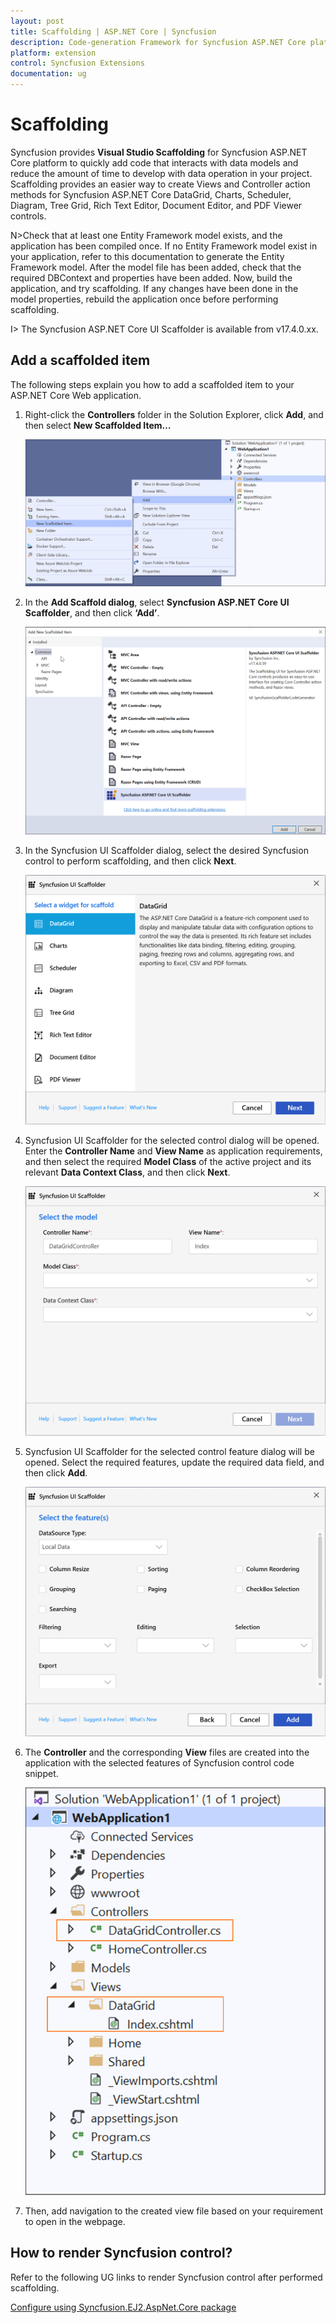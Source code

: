 ```yaml
---
layout: post
title: Scaffolding | ASP.NET Core | Syncfusion
description: Code-generation Framework for Syncfusion ASP.NET Core platform to quickly create the Controller and Views in a short time.
platform: extension
control: Syncfusion Extensions
documentation: ug
---
```


# Scaffolding

Syncfusion provides **Visual Studio Scaffolding** for Syncfusion ASP.NET Core platform to quickly add code that interacts with data models and reduce the amount of time to develop with data operation in your project. Scaffolding provides an easier way to create Views and Controller action methods for Syncfusion ASP.NET Core DataGrid, Charts, Scheduler, Diagram, Tree Grid, Rich Text Editor, Document Editor, and PDF Viewer controls.

N>Check that at least one Entity Framework model exists, and the application has been compiled once. If no Entity Framework model exist in your application, refer to this documentation to generate the Entity Framework model. After the model file has been added, check that the required DBContext and properties have been added. Now, build the application, and try scaffolding. If any changes have been done in the model properties, rebuild the application once before performing scaffolding. 

I> The Syncfusion ASP.NET Core UI Scaffolder is available from v17.4.0.xx.

## Add a scaffolded item

The following steps explain you how to add a scaffolded item to your ASP.NET Core Web application.

1. Right-click the **Controllers** folder in the Solution Explorer, click **Add**, and then select **New Scaffolded Item…**

   ![Syncfusion Scaffolded add-in](Scaffolding_Images/Scaffolding_Add_Item1.png)

2. In the **Add Scaffold dialog**, select **Syncfusion ASP.NET Core UI Scaffolder**, and then click **‘Add’**.

   ![Choose Syncfusion Scaffolding from Visual Studio Add scaffold dialog](Scaffolding_Images/Scaffolding_Add_Item2.png)

3. In the Syncfusion UI Scaffolder dialog, select the desired Syncfusion control to perform scaffolding, and then click **Next**.

   ![Choose required control](Scaffolding_Images/Scaffolding_Add_Item3.png)

4. Syncfusion UI Scaffolder for the selected control dialog will be opened. Enter the **Controller Name** and **View Name** as application requirements, and then select the required **Model Class** of the active project and its relevant **Data Context Class**, and then click **Next**.

   ![Choose required Model](Scaffolding_Images/Scaffolding_Add_Item4.png)

5. Syncfusion UI Scaffolder for the selected control feature dialog will be opened. Select the required features, update the required data field, and then click **Add**.

   ![Choose required selected control features](Scaffolding_Images/Scaffolding_Add_Item5.png)

6. The **Controller** and the corresponding **View** files are created into the application  with the selected features of Syncfusion control code snippet.

   ![Required Controller and View files added in the project for the selected control](Scaffolding_Images/Scaffolding_Add_Item6.png)

7. Then, add navigation to the created view file based on your requirement to open in the webpage.


## How to render Syncfusion control?

Refer to the following UG links to render Syncfusion control after performed scaffolding. 

[Configure  using Syncfusion.EJ2.AspNet.Core package](https://ej2.syncfusion.com/aspnetcore/documentation/getting-started/visual-studio-2017/)


